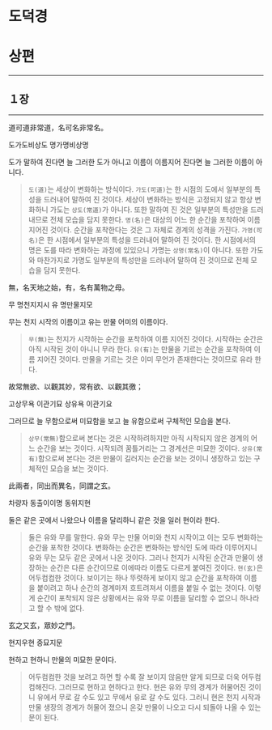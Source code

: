 # 도덕경

# 상편

---

## １장

---

道可道非常道，名可名非常名。

도가도비상도 명가명비상명

도가 말하여 진다면 늘 그러한 도가 아니고 이름이 이름지어 진다면 늘 그러한 이름이 아니다.

> `도(道)`는 세상이 변화하는 방식이다. `가도(可道)`는 한 시점의 도에서 일부분의 특성을 드러내어 말하여 진 것이다. 세상이 변화하는 방식은 고정되지 않고 항상 변화하니 가도는 `상도(常道)`가 아니다. 또한 말하여 진 것은 일부분의 특성만을 드러내므로 전체 모습을 담지 못한다. `명(名)`은 대상의 어느 한 순간을 포착하여 이름지어진 것이다. 순간을 포착한다는 것은 그 자체로 경계의 성격을 가진다. `가명(可名)`은 한 시점에서 일부분의 특성을 드러내어 말하여 진 것이다. 한 시점에서의 명은 도를 따라 변화하는 과정에 있있으니 가명는 `상명(常名)`이 아니다. 또한 가도와 마찬가지로 가명도 일부분의 특성만을 드러내어 말하여 진 것이므로 전체 모습을 담지 못한다.

無，名天地之始，有，名有萬物之母。

무 명천지지시 유 명만물지모

무는 천지 시작의 이름이고 유는 만물 어미의 이름이다.

> `무(無)`는 천지가 시작하는 순간을 포착하여 이름 지어진 것이다. 시작하는 순간은 아직 시작된 것이 아니니 무라 한다. `유(有)`는 만물을 기르는 순간을 포착하여 이름 지어진 것이다. 만물을 기르는 것은 이미 무언가 존재한다는 것이므로 유라 한다.

故常無欲、以觀其妙，常有欲、以觀其徼；

고상무욕 이관기묘 상유욕 이관기요

그러므로 늘 무함으로써 미묘함을 보고 늘 유함으로써 구체적인 모습을 본다.

> `상무(常無)`함으로써 본다는 것은 시작하려하지만 아직 시작되지 않은 경계의 어느 순간을 보는 것이다. 시작되려 꿈틀거리는 그 경계선은 미묘한 것이다. `상유(常有)`함으로써 본다는 것은 만물이 길러지는 순간을 보는 것이니 생장하고 있는 구체적인 모습을 보는 것이다.

此兩者，同出而異名，同謂之玄。

차량자 동출이이명 동위지현

둘은 같은 곳에서 나왔으나 이름을 달리하니 같은 것을 일러 현이라 한다.

> 둘은 유와 무를 말한다. 유와 무는 만물 어미와 천지 시작이고 이는 모두 변화하는 순간을 포착한 것이다. 변화하는 순간은 변화하는 방식인 도에 따라 이루어지니 유와 무는 모두 같은 곳에서 나온 것이다. 그러나 천지가 시작된 순간과 만물이 생장하는 순간은 다른 순간이므로 이에따라 이름도 다르게 붙여진 것이다. `현(玄)`은 어두컴컴한 것이다. 보이기는 하나 뚜렷하게 보이지 않고 순간을 포착하여 이름을 붙이려고 하나 순간의 경계마저 흐트려져서 이름을 붙일 수 없는 것이다. 이렇게 순간이 포착되지 않은 상황에서는 유와 무로 이름을 달리할 수 없으니 하나라고 할 수 밖에 없다.

玄之又玄，眾妙之門。

현지우현 중묘지문

현하고 현하니 만물의 미묘한 문이다.

> 어두컴컴한 것을 보려고 하면 할 수록 잘 보이지 않음만 알게 되므로 더욱 어두컴컴해진다. 그러므로 현하고 현하다고 한다. 현은 유와 무의 경계가 허물어진 것이니 유에서 무로 갈 수도 있고 무에서 유로 갈 수도  있다. 그러니 현은 천지 시작과 만물 생장의 경계가 허물어 졌으니 온갖 만물이 나오고 다시 되돌아 나올 수 있는 문이 된다.